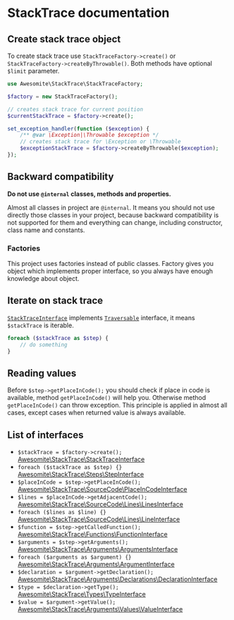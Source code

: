 # StackTrace documentation

## Create stack trace object

To create stack trace use `StackTraceFactory->create()` or `StackTraceFactory->createByThrowable()`.
Both methods have optional `$limit` parameter.

```php
use Awesomite\StackTrace\StackTraceFactory;

$factory = new StackTraceFactory();

// creates stack trace for current position
$currentStackTrace = $factory->create();

set_exception_handler(function ($exception) {
    /** @var \Exception|\Throwable $exception */
    // creates stack trace for \Exception or \Throwable
    $exceptionStackTrace = $factory->createByThrowable($exception);
});
```

## Backward compatibility

**Do not use `@internal` classes, methods and properties.**

Almost all classes in project are `@internal`.
It means you should not use directly those classes in your project,
because backward compatibility is not supported for them and everything can change,
including constructor, class name and constants.

### Factories

This project uses factories instead of public classes.
Factory gives you object which implements proper interface, so you always have enough knowledge about object.

## Iterate on stack trace

[`StackTraceInterface`](src/StackTraceInterface.php) implements [`Traversable`](http://php.net/manual/en/class.traversable.php) interface, it means `$stackTrace` is iterable. 

```php
foreach ($stackTrace as $step) {
    // do something
}
```

## Reading values

Before `$step->getPlaceInCode();` you should check if place in code is available, method `getPlaceInCode()` will help you.
Otherwise method `getPlaceInCode()` can throw exception.
This principle is applied in almost all cases, except cases when returned value is always available.

## List of interfaces

* `$stackTrace = $factory->create();` [Awesomite\StackTrace\StackTraceInterface](src/StackTraceInterface.php)
* `foreach ($stackTrace as $step) {}` [Awesomite\StackTrace\Steps\StepInterface](src/Steps/StepInterface.php)
* `$placeInCode = $step->getPlaceInCode();` [Awesomite\StackTrace\SourceCode\PlaceInCodeInterface](src/SourceCode/PlaceInCodeInterface.php)
* `$lines = $placeInCode->getAdjacentCode();` [Awesomite\StackTrace\SourceCode\Lines\LinesInterface](src/SourceCode/Lines/LinesInterface.php)
* `foreach ($lines as $line) {}` [Awesomite\StackTrace\SourceCode\Lines\LineInterface](src/SourceCode/Lines/LineInterface.php)
* `$function = $step->getCalledFunction();` [Awesomite\StackTrace\Functions\FunctionInterface](src/Functions/FunctionInterface.php)
* `$arguments = $step->getArguments();` [Awesomite\StackTrace\Arguments\ArgumentsInterface](src/Arguments/ArgumentsInterface.php)
* `foreach ($arguments as $argument) {}` [Awesomite\StackTrace\Arguments\ArgumentInterface](src/Arguments/ArgumentInterface.php)
* `$declaration = $argument->getDeclaration();` [Awesomite\StackTrace\Arguments\Declarations\DeclarationInterface](src/Arguments/Declarations/DeclarationInterface.php)
* `$type = $declaration->getType();` [Awesomite\StackTrace\Types\TypeInterface](src/Types/TypeInterface.php)
* `$value = $argument->getValue();` [Awesomite\StackTrace\Arguments\Values\ValueInterface](src/Arguments/Values/ValueInterface.php)